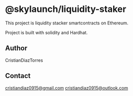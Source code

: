 # @skylaunch/liquidity-staker

This project is liquidity stacker smartcontracts on Ethereum.

Project is built with solidity and Hardhat.

## Author

CristianDiazTorres

## Contact

cristiandiaz0915@gmail.com
cristiandiaz0915@outlook.com

